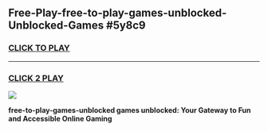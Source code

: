 
## Free-Play-free-to-play-games-unblocked-Unblocked-Games #5y8c9
<h3>
<a href="https://news.freeplayer.one?title=free-to-play-games-unblocked&ref=8M">CLICK TO PLAY</a></h3>
<hr>

<h3>
<a href="https://news.freeplayer.one?title=free-to-play-games-unblocked&ref=8M">CLICK 2 PLAY</a>
  
</h3>

<a href="https://news.freeplayer.one?title=free-to-play-games-unblocked&ref=8M"><img src="https://clearcache.store/games.png"></a>


**free-to-play-games-unblocked games unblocked: Your Gateway to Fun and Accessible Online Gaming**
